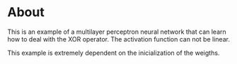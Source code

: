 # About

This is an example of a multilayer perceptron neural network that can learn how to deal with the XOR operator. The activation function can not be linear.

This example is extremely dependent on the inicialization of the weigths.